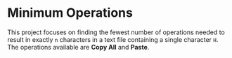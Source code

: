 
# Minimum Operations

This project focuses on finding the fewest number of operations needed to result in exactly `n` characters in a text file containing a single character `H`. The operations available are **Copy All** and **Paste**.


